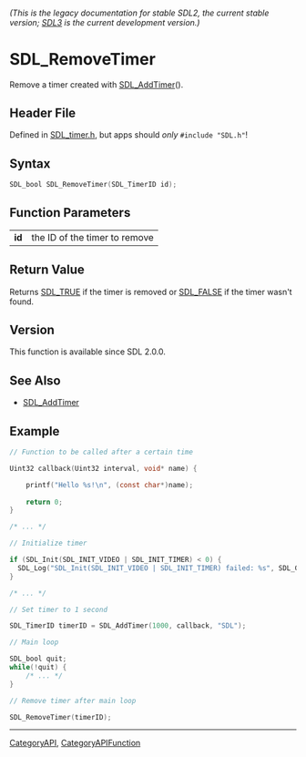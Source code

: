 ###### (This is the legacy documentation for stable SDL2, the current stable version; [SDL3](https://wiki.libsdl.org/SDL3/) is the current development version.)
# SDL_RemoveTimer

Remove a timer created with [SDL_AddTimer](SDL_AddTimer)().

## Header File

Defined in [SDL_timer.h](https://github.com/libsdl-org/SDL/blob/SDL2/include/SDL_timer.h), but apps should _only_ `#include "SDL.h"`!

## Syntax

```c
SDL_bool SDL_RemoveTimer(SDL_TimerID id);

```

## Function Parameters

|            |                               |
| ---------- | ----------------------------- |
| **id**     | the ID of the timer to remove |

## Return Value

Returns [SDL_TRUE](SDL_TRUE) if the timer is removed or
[SDL_FALSE](SDL_FALSE) if the timer wasn't found.

## Version

This function is available since SDL 2.0.0.

## See Also

* [SDL_AddTimer](SDL_AddTimer)


## Example

```c
// Function to be called after a certain time

Uint32 callback(Uint32 interval, void* name) {

    printf("Hello %s!\n", (const char*)name);
       
    return 0;
}

/* ... */

// Initialize timer

if (SDL_Init(SDL_INIT_VIDEO | SDL_INIT_TIMER) < 0) {
  SDL_Log("SDL_Init(SDL_INIT_VIDEO | SDL_INIT_TIMER) failed: %s", SDL_GetError());
}

/* ... */

// Set timer to 1 second

SDL_TimerID timerID = SDL_AddTimer(1000, callback, "SDL");

// Main loop

SDL_bool quit;
while(!quit) {
    /* ... */
}

// Remove timer after main loop

SDL_RemoveTimer(timerID);
```

----
[CategoryAPI](CategoryAPI), [CategoryAPIFunction](CategoryAPIFunction)


